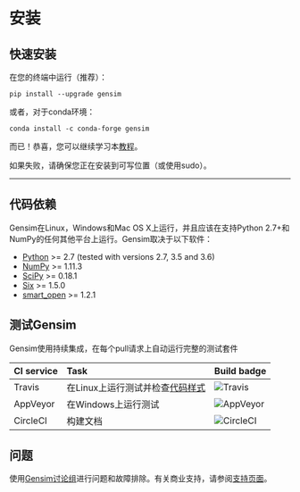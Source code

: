 # 安装

## 快速安装

在您的终端中运行（推荐）：

`pip install --upgrade gensim`

或者，对于conda环境：

`conda install -c conda-forge gensim`

而已！恭喜，您可以继续学习本[教程](https://radimrehurek.com/gensim/tutorial.html)。

如果失败，请确保您正在安装到可写位置（或使用sudo）。

---

## 代码依赖

Gensim在Linux，Windows和Mac OS X上运行，并且应该在支持Python 2.7+和NumPy的任何其他平台上运行。Gensim取决于以下软件：

* [Python](https://www.python.org/) >= 2.7 (tested with versions 2.7, 3.5 and 3.6)
* [NumPy](http://www.numpy.org/) >= 1.11.3
* [SciPy](https://www.scipy.org/) >= 0.18.1
* [Six](https://pypi.org/project/six/) >= 1.5.0
* [smart_open](https://pypi.org/project/smart_open/) >= 1.2.1

## 测试Gensim

Gensim使用持续集成，在每个pull请求上自动运行完整的测试套件

| CI service | Task | Build badge |
| :-- | :-- | :-- |
| Travis | 在Linux上运行测试并检查[代码样式](https://www.python.org/dev/peps/pep-0008/?) | ![Travis](/imgs/Introduction/gensim.svg) |
| AppVeyor | 在Windows上运行测试 | ![AppVeyor](/imgs/Introduction/develop_1.svg) |
| CircleCI | 构建文档 | ![CircleCI](/imgs/Introduction/develop.svg) |

## 问题

使用[Gensim讨论组](https://groups.google.com/group/gensim/)进行问题和故障排除。有关商业支持，请参阅[支持页面](https://radimrehurek.com/gensim/support.html)。
